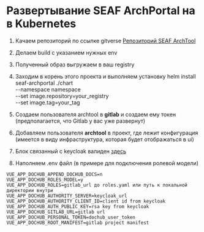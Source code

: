 # Развертывание SEAF ArchPortal на в Kubernetes

1. Качаем репозиторий по ссылке gitverse
[Репозиторий SEAF ArchTool](https://gitverse.ru/seafteam/seaf-archtool-core/releases/tag/v3.15.1)

2. Делаем build с указанием нужных env

3. Полученный образ выгружаем в ваш registry

5. Заходим в корень этого проекта и выполняем установку
helm install seaf-archportal ./chart \
  --namespace namespace \
  --set image.repository=your_registry \
  --set image.tag=your_tag

6. Создаем пользователя archtool в **gitlab** и создаем ему токен (предполагается, что Gitlab у вас уже развернут)

7. Добавляем пользователя **archtool** в проект, где лежит конфигурация (имеется в виду инфраструктура, которая будет отображаться в ui)

8. Блок связанный с keycloak валиден [здесь](keycloak/README.MD)

9. Наполняем .env файл (в примере для подключения ролевой модели)

``` shell
VUE_APP_DOCHUB_APPEND_DOCHUB_DOCS=n
VUE_APP_DOCHUB_ROLES_MODEL=y
VUE_APP_DOCHUB_ROLES=gitlab_url до roles.yaml или путь к локальной директории внутри
VUE_APP_DOCHUB_AUTHORITY_SERVER=keycloak_url VUE_APP_DOCHUB_AUTHORITY_CLIENT_ID=client id from keycloak
VUE_APP_DOCHUB_AUTH_PUBLIC_KEY=rsa key from keycloak
VUE_APP_DOCHUB_GITLAB_URL=gitlab url
VUE_APP_DOCHUB_PERSONAL_TOKEN=dochub_user_token
VUE_APP_DOCHUB_ROOT_MANIFEST=gitlab project manifest
```
